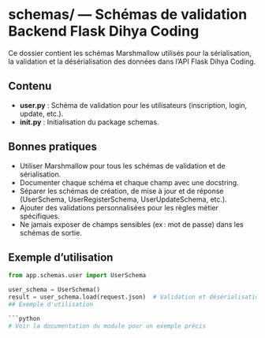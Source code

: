 # schemas/ — Schémas de validation Backend Flask Dihya Coding

Ce dossier contient les schémas Marshmallow utilisés pour la sérialisation, la validation et la désérialisation des données dans l’API Flask Dihya Coding.

## Contenu

- **user.py** : Schéma de validation pour les utilisateurs (inscription, login, update, etc.).
- **__init__.py** : Initialisation du package schemas.

## Bonnes pratiques

- Utiliser Marshmallow pour tous les schémas de validation et de sérialisation.
- Documenter chaque schéma et chaque champ avec une docstring.
- Séparer les schémas de création, de mise à jour et de réponse (UserSchema, UserRegisterSchema, UserUpdateSchema, etc.).
- Ajouter des validations personnalisées pour les règles métier spécifiques.
- Ne jamais exposer de champs sensibles (ex : mot de passe) dans les schémas de sortie.

## Exemple d’utilisation

```python
from app.schemas.user import UserSchema

user_schema = UserSchema()
result = user_schema.load(request.json)  # Validation et désérialisation
## Exemple d'utilisation

```python
# Voir la documentation du module pour un exemple précis
```

